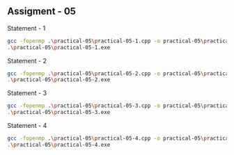 ## Assigment - 05

Statement - 1
```bash
gcc -fopenmp .\practical-05\practical-05-1.cpp -o practical-05\practical-05-1
.\practical-05\practical-05-1.exe
```
Statement - 2
```bash
gcc -fopenmp .\practical-05\practical-05-2.cpp -o practical-05\practical-05-2
.\practical-05\practical-05-2.exe
```
Statement - 3
```bash
gcc -fopenmp .\practical-05\practical-05-3.cpp -o practical-05\practical-05-3
.\practical-05\practical-05-3.exe
```
Statement - 4
```bash
gcc -fopenmp .\practical-05\practical-05-4.cpp -o practical-05\practical-05-4
.\practical-05\practical-05-4.exe
```
